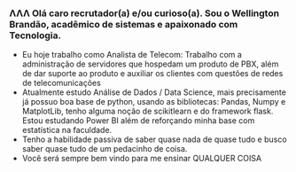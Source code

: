 ### ΛΛΛ Olá caro recrutador(a) e/ou curioso(a). Sou o Wellington Brandão, acadêmico de sistemas e apaixonado com Tecnologia.

- Eu hoje trabalho como Analista de Telecom: Trabalho com a administração de servidores que hospedam um produto de PBX, além de dar suporte ao produto e auxiliar os clientes com questões de redes de telecomunicações
- Atualmente estudo Análise de Dados / Data Science, mais precisamente já possuo boa base de python, usando as bibliotecas: Pandas, Numpy e MatplotLib, tenho alguma noção de scikitlearn e do framework flask. Estou estudando Power BI além de reforçando minha base com estatística na faculdade.
- Tenho a habilidade passiva de saber quase nada de quase tudo e busco saber quase tudo de um pedacinho de coisa.
- Você será sempre bem vindo para me ensinar QUALQUER COISA 
